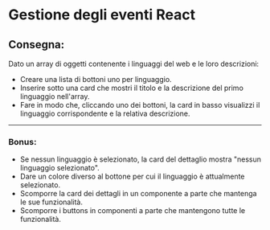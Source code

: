 Gestione degli eventi React
===
## Consegna:
Dato un array di oggetti contenente i linguaggi del web e le loro descrizioni: 
- Creare una lista di bottoni uno per linguaggio.
- Inserire sotto una card che mostri il titolo e la descrizione del primo linguaggio nell'array.
- Fare in modo che, cliccando uno dei bottoni, la card in basso visualizzi il linguaggio corrispondente e la relativa descrizione.

<hr>

### Bonus:
- Se nessun linguaggio è selezionato, la card del dettaglio mostra "nessun linguaggio selezionato".
- Dare un colore diverso al bottone per cui il linguaggio è attualmente selezionato.
- Scomporre la card dei dettagli in un componente a parte che mantenga le sue funzionalità.
- Scomporre i buttons in componenti a parte che mantengono tutte le funzionalità.
